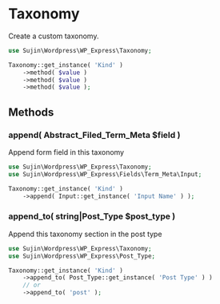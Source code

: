 # Taxonomy
Create a custom taxonomy.

```php
use Sujin\Wordpress\WP_Express\Taxonomy;

Taxonomy::get_instance( 'Kind' )
    ->method( $value )
    ->method( $value )
    ->method( $value );
```

## Methods
### append( Abstract_Filed_Term_Meta $field )
Append form field in this taxonomy

```php
use Sujin\Wordpress\WP_Express\Taxonomy;
use Sujin\Wordpress\WP_Express\Fields\Term_Meta\Input;

Taxonomy::get_instance( 'Kind' )
    ->append( Input::get_instance( 'Input Name' ) );
```

### append_to( string|Post_Type $post_type )
Append this taxonomy section in the post type

```php
use Sujin\Wordpress\WP_Express\Taxonomy;
use Sujin\Wordpress\WP_Express\Post_Type;

Taxonomy::get_instance( 'Kind' )
    ->append_to( Post_Type::get_instance( 'Post Type' ) )
    // or
    ->append_to( 'post' );
```
